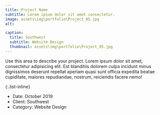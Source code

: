 ```yaml
---
title: Project Name
subtitle: Lorem ipsum dolor sit amet consectetur.
image: assets\img\portfolio\Project_05.jpg
alt:

caption:
  title: Southwest
  subtitle: Website Design
  thumbnail: assets\img\portfolio\Project_05.jpg
---
```

Use this area to describe your project. Lorem ipsum dolor sit amet, consectetur adipisicing elit. Est blanditiis dolorem culpa incidunt minus dignissimos deserunt repellat aperiam quasi sunt officia expedita beatae cupiditate, maiores repudiandae, nostrum, reiciendis facere nemo!

{:.list-inline}
- Date: October 2019
- Client: Southwest
- Category: Website Design
